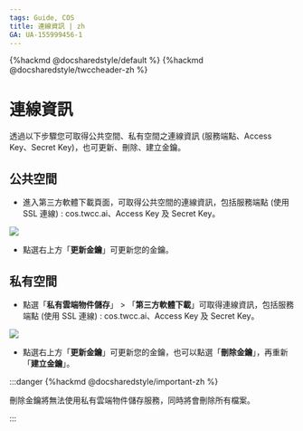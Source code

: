 ```yaml
---
tags: Guide, COS
title: 連線資訊 | zh
GA: UA-155999456-1
---
```


{%hackmd @docsharedstyle/default %}
{%hackmd @docsharedstyle/twccheader-zh %}

# 連線資訊

透過以下步驟您可取得公共空間、私有空間之連線資訊 (服務端點、Access Key、Secret Key)，也可更新、刪除、建立金鑰。


## 公共空間

- 進入第三方軟體下載頁面，可取得公共空間的連線資訊，包括服務端點 (使用 SSL 連線) : cos.twcc.ai、Access Key 及 Secret Key。


![](https://cos.twcc.ai/SYS-MANUAL/uploads/upload_5feae154bc0bada466f8bb5fd157e877.png)

- 點選右上方「**更新金鑰**」可更新您的金鑰。


## 私有空間

- 點選「**私有雲端物件儲存**」 > 「**第三方軟體下載**」可取得連線資訊，包括服務端點 (使用 SSL 連線) : cos.twcc.ai、Access Key 及 Secret Key。

![](https://cos.twcc.ai/SYS-MANUAL/uploads/upload_14ad10959fb04da6e3dab216e992d99e.png)

- 點選右上方「**更新金鑰**」可更新您的金鑰，也可以點選「**刪除金鑰**」，再重新「**建立金鑰**」。

:::danger
{%hackmd @docsharedstyle/important-zh %}

刪除金鑰將無法使用私有雲端物件儲存服務，同時將會刪除所有檔案。

:::